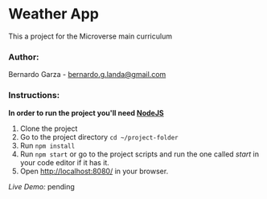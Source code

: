 # Weather App

This a project for the Microverse main curriculum

### Author:

Bernardo Garza - [bernardo.g.landa@gmail.com](bernardo.g.landa@gmail.com)


### Instructions:


**In order to run the project you'll need [NodeJS](https://nodejs.org)**


1. Clone the project
2. Go to the project directory `cd ~/project-folder`
3. Run `npm install`
4. Run `npm start` or go to the project scripts and run the one called *start* in your code editor if it has it.
5. Open [http://localhost:8080/](http://localhost:8080/) in your browser.


*Live Demo:* pending
